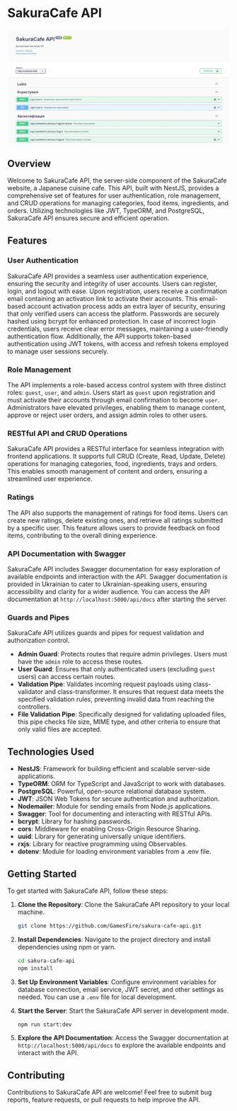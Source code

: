 # SakuraCafe API

![SakuraCafe API](./sakura-cafe-api.jpg)

## Overview

Welcome to SakuraCafe API, the server-side component of the SakuraCafe website, a Japanese cuisine cafe. This API, built with NestJS, provides a comprehensive set of features for user authentication, role management, and CRUD operations for managing categories, food items, ingredients, and orders. Utilizing technologies like JWT, TypeORM, and PostgreSQL, SakuraCafe API ensures secure and efficient operation.

## Features

### User Authentication

SakuraCafe API provides a seamless user authentication experience, ensuring the security and integrity of user accounts. Users can register, login, and logout with ease. Upon registration, users receive a confirmation email containing an activation link to activate their accounts. This email-based account activation process adds an extra layer of security, ensuring that only verified users can access the platform. Passwords are securely hashed using bcrypt for enhanced protection. In case of incorrect login credentials, users receive clear error messages, maintaining a user-friendly authentication flow. Additionally, the API supports token-based authentication using JWT tokens, with access and refresh tokens employed to manage user sessions securely.

### Role Management

The API implements a role-based access control system with three distinct roles: `guest`, `user`, and `admin`. Users start as `guest` upon registration and must activate their accounts through email confirmation to become `user`. Administrators have elevated privileges, enabling them to manage content, approve or reject user orders, and assign admin roles to other users.

### RESTful API and CRUD Operations

SakuraCafe API provides a RESTful interface for seamless integration with frontend applications. It supports full CRUD (Create, Read, Update, Delete) operations for managing categories, food, ingredients, trays and orders. This enables smooth management of content and orders, ensuring a streamlined user experience.

### Ratings

The API also supports the management of ratings for food items. Users can create new ratings, delete existing ones, and retrieve all ratings submitted by a specific user. This feature allows users to provide feedback on food items, contributing to the overall dining experience.

### API Documentation with Swagger

SakuraCafe API includes Swagger documentation for easy exploration of available endpoints and interaction with the API. Swagger documentation is provided in Ukrainian to cater to Ukrainian-speaking users, ensuring accessibility and clarity for a wider audience. You can access the API documentation at `http://localhost:5000/api/docs` after starting the server.

### Guards and Pipes

SakuraCafe API utilizes guards and pipes for request validation and authorization control.

- **Admin Guard**: Protects routes that require admin privileges. Users must have the `admin` role to access these routes.
- **User Guard**: Ensures that only authenticated users (excluding `guest` users) can access certain routes.
- **Validation Pipe**: Validates incoming request payloads using class-validator and class-transformer. It ensures that request data meets the specified validation rules, preventing invalid data from reaching the controllers.
- **File Validation Pipe**: Specifically designed for validating uploaded files, this pipe checks file size, MIME type, and other criteria to ensure that only valid files are accepted.

## Technologies Used

- **NestJS**: Framework for building efficient and scalable server-side applications.
- **TypeORM**: ORM for TypeScript and JavaScript to work with databases.
- **PostgreSQL**: Powerful, open-source relational database system.
- **JWT**: JSON Web Tokens for secure authentication and authorization.
- **Nodemailer**: Module for sending emails from Node.js applications.
- **Swagger**: Tool for documenting and interacting with RESTful APIs.
- **bcrypt**: Library for hashing passwords.
- **cors**: Middleware for enabling Cross-Origin Resource Sharing.
- **uuid**: Library for generating universally unique identifiers.
- **rxjs**: Library for reactive programming using Observables.
- **dotenv**: Module for loading environment variables from a .env file.

## Getting Started

To get started with SakuraCafe API, follow these steps:

1. **Clone the Repository**: Clone the SakuraCafe API repository to your local machine.

   ```bash
   git clone https://github.com/GamesFire/sakura-cafe-api.git
   ```

2. **Install Dependencies**: Navigate to the project directory and install dependencies using npm or yarn.

   ```bash
   cd sakura-cafe-api
   npm install
   ```

3. **Set Up Environment Variables**: Configure environment variables for database connection, email service, JWT secret, and other settings as needed. You can use a `.env` file for local development.

4. **Start the Server**: Start the SakuraCafe API server in development mode.

   ```bash
   npm run start:dev
   ```

5. **Explore the API Documentation**: Access the Swagger documentation at `http://localhost:5000/api/docs` to explore the available endpoints and interact with the API.

## Contributing

Contributions to SakuraCafe API are welcome! Feel free to submit bug reports, feature requests, or pull requests to help improve the API.
